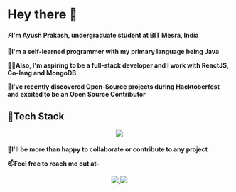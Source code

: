 <h1>Hey there 👋</h1>
<h4>
  ⚡I'm Ayush Prakash, undergraduate student at BIT Mesra, India
  
  <p>🔭I'm a self-learned programmer with my primary language being Java</p>

👨‍💻Also, I'm aspiring to be a full-stack developer and I work with ReactJS, Go-lang and MongoDB

🌱I've recently discovered Open-Source projects during Hacktoberfest and excited to be an Open Source Contributor
  

</h4>

<h2>📄Tech Stack</h2>


<p align="center">
  <a href="https://github.com/prkshayush">
    <img src="https://skillicons.dev/icons?i=js,java,go,html,css,bootstrap,react,nodejs,mongodb&perline=3" />
  </a>
</p>






<h4>
   🤝I'll be more than happy to collaborate or contribute to any project 
  
  
  📫Feel free to reach me out at-
  
  
  <p align="center">
  <a href="https://www.linkedin.com/in/ayush-prakash-8a3320224">
    <img src="https://skillicons.dev/icons?i=linkedin" />
  </a>
    <a href="https://www.instagram.com/prksh_ayush/">
    <img src="https://skillicons.dev/icons?i=instagram" />
  </a>
</p>
